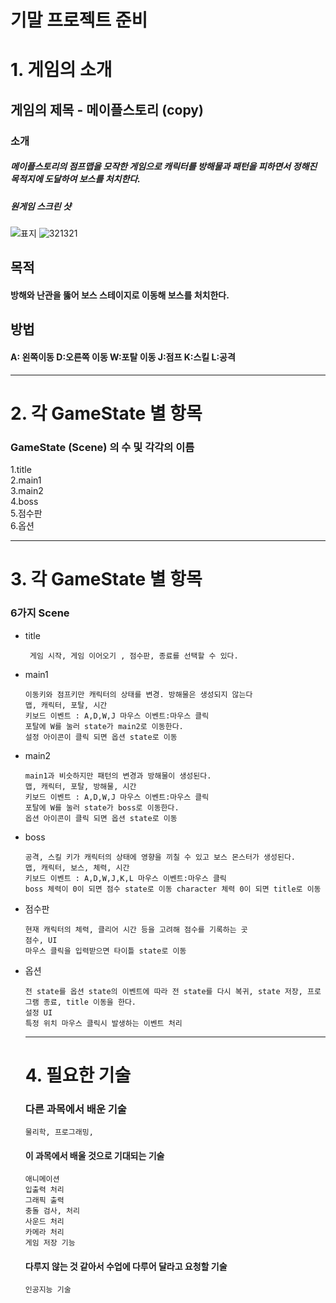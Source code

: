 기말 프로젝트 준비
======================

# 1. 게임의 소개
## 게임의 제목 - 메이플스토리 (copy)
### 소개
##### 메이플스토리의 점프맵을 모작한 게임으로 캐릭터를 방해물과 패턴을 피하면서 정해진 목적지에 도달하여 보스를 처치한다. 
##### 원게임 스크린 샷 
![표지](https://user-images.githubusercontent.com/56509168/94243092-ea815600-ff51-11ea-9210-fb90bee8b079.PNG)
![321321](https://user-images.githubusercontent.com/56509168/94242726-70e96800-ff51-11ea-9cf7-58d7b5b44859.PNG) 


## 목적
#### 방해와 난관을 뚫어 보스 스테이지로 이동해 보스를 처치한다.

## 방법 
#### A: 왼쪽이동 D:오른쪽 이동 W:포탈 이동  J:점프 K:스킬 L:공격

****
# 2. 각 GameState 별 항목
### GameState (Scene) 의 수 및 각각의 이름
 1.title   
 2.main1   
 3.main2   
 4.boss   
 5.점수판   
 6.옵션   
****
# 3. 각 GameState 별 항목
### 6가지 Scene
* title
   ```
    게임 시작, 게임 이어오기 , 점수판, 종료를 선택할 수 있다.
    ```
 * main1
    ```
    이동키와 점프키만 캐릭터의 상태를 변경. 방해물은 생성되지 않는다
    맵, 캐릭터, 포탈, 시간
    키보드 이벤트 : A,D,W,J 마우스 이벤트:마우스 클릭
    포탈에 W를 눌러 state가 main2로 이동한다.
    설정 아이콘이 클릭 되면 옵션 state로 이동
    ```
    
  * main2
    ```
    main1과 비슷하지만 패턴의 변경과 방해물이 생성된다.
    맵, 캐릭터, 포탈, 방해물, 시간
    키보드 이벤트 : A,D,W,J 마우스 이벤트:마우스 클릭
    포탈에 W를 눌러 state가 boss로 이동한다.
    옵션 아이콘이 클릭 되면 옵션 state로 이동
    ```
    
  * boss
    ```
    공격, 스킬 키가 캐릭터의 상태에 영향을 끼칠 수 있고 보스 몬스터가 생성된다.
    맵, 캐릭터, 보스, 체력, 시간
    키보드 이벤트 : A,D,W,J,K,L 마우스 이벤트:마우스 클릭
    boss 체력이 0이 되면 점수 state로 이동 character 체력 0이 되면 title로 이동
    ```
  * 점수판
    ```
    현재 캐릭터의 체력, 클리어 시간 등을 고려해 점수를 기록하는 곳
    점수, UI
    마우스 클릭을 입력받으면 타이틀 state로 이동
    ```
  * 옵션
    ```
    전 state를 옵션 state의 이벤트에 따라 전 state를 다시 복귀, state 저장, 프로그램 종료, title 이동을 한다.
    설정 UI
    특정 위치 마우스 클릭시 발생하는 이벤트 처리
    ```
    ****
    # 4. 필요한 기술
    ### 다른 과목에서 배운 기술
     ```
     물리학, 프로그래밍, 
     ```
    #### 이 과목에서 배울 것으로 기대되는 기술
     ```
     애니메이션
     입출력 처리
     그래픽 출력
     충돌 검사, 처리
     사운드 처리
     카메라 처리
     게임 저장 기능
     ```
    #### 다루지 않는 것 같아서 수업에 다루어 달라고 요청할 기술
     ```
     인공지능 기술
     ```
    
    

